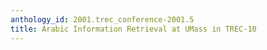 ```yaml
---
anthology_id: 2001.trec_conference-2001.5
title: Arabic Information Retrieval at UMass in TREC-10
---
```

